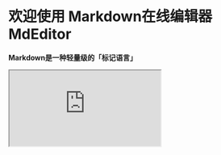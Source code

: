 # 欢迎使用 Markdown在线编辑器 MdEditor

**Markdown是一种轻量级的「标记语言」**

<iframe src="http://www.baidu.com"></iframe>